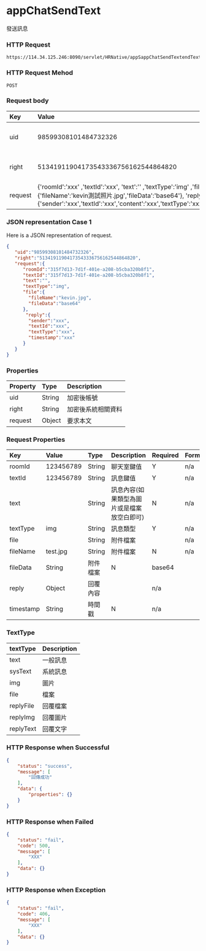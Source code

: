 # appChatSendText
發送訊息

### HTTP Request
```
https://114.34.125.246:8090/servlet/HRNative/appSappChatSendTextendText
```

### HTTP Request Mehod
```
POST
```

### Request body
| Key | Value | Type | Description |
|:----------|:-------------|:-----|:------------|
| uid | 98599308101484732326 | String | 需透過appLogin取得
| right | 51341911904173543336756162544864820 | String | 需透過appLogin取得 |
| request | {'roomId':'xxx' ,'textId':'xxx', 'text':'' ,'textType':'img' ,'file':{'fileName':'kevin測試照片.jpg','fileData':'base64'}, 'reply':{'sender':'xxx','textId':'xxx','content':'xxx','textType':'xxx','timestamp':''}} | Object | 異動條件

### JSON representation Case 1
Here is a JSON representation of request.
```json
{
   "uid":"98599308101484732326",
   "right":"51341911904173543336756162544864820",
   "request":{
      "roomId":"315f7d13-7d1f-401e-a208-b5cba320b8f1", 
      "textId":"315f7d13-7d1f-401e-a208-b5cba320b8f1", 
      "text":"",
      "textType":"img",
      "file":{
        "fileName":"kevin.jpg",
        "fileData":"base64"
      },
       "reply":{
        "sender":"xxx",
        "textId":"xxx",
        "textType":"xxx",
        "timestamp":"xxx"
      }
   }
}
```

### Properties
| Property | Type | Description |
|:---------|:-----|:------------|
| uid   | String | 加密後帳號 |
| right | String | 加密後系統相關資料 |
| request | Object | 要求本文 |

### Request Properties
| Key | Value | Type | Description | Required | Format |
|:----------|:-------------|:-----|:------------|:------------|:------------|
| roomId | 123456789 | String | 聊天室鍵值 | Y | n/a |
| textId | 123456789 | String | 訊息鍵值 | Y | n/a |
| text |  | String | 訊息內容(如果類型為圖片或是檔案放空白即可) | N | n/a |
| textType | img | String | 訊息類型 | Y | n/a |
| file |  | String | 附件檔案 |  | n/a |
| fileName | test.jpg | String | 附件檔案 | N | n/a |
| fileData | String | 附件檔案 | N | base64 |
| reply | Object | 回覆內容 |  | n/a |
| timestamp | String | 時間戳 | N | n/a |

### TextType
| textType | Description |
|:---------|:------------|
| text | 一般訊息 |
| sysText | 系統訊息 |
| img | 圖片 |
| file | 檔案 |
| replyFile | 回覆檔案 |
| replyImg | 回覆圖片 |
| replyText | 回覆文字 |

### HTTP Response when Successful
```json
{
    "status": "success",
    "message": [
        "回傳成功"
    ],
    "data": {
        "properties": {}
    }
}
```

### HTTP Response when Failed
```json
{
    "status": "fail",
    "code": 500,
    "message": [
        "XXX"
    ],
    "data": {}
}
```

### HTTP Response when Exception
```json
{
    "status": "fail",
    "code": 406,
    "message": [
        "XXX"
    ],
    "data": {}
}
```

